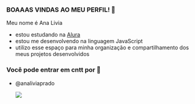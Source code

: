 ### BOAAAS VINDAS AO MEU PERFIL! 💙

Meu nome é Ana Livia

- estou estudando na [Alura](https://www.alura.com.br)
- estou me desenvolvendo na linguagem JavaScript
- utilizo esse espaço para minha organização e compartilhamento dos meus projetos desenvolvidos

### Você pode entrar em cntt por 📧

- @analiviaprado

  ![](https://media1.tenor.com/m/-qBsG1HwR4oAAAAC/cat-dance-dancing-cat.gif)
